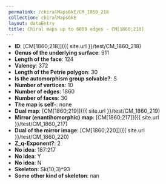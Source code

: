 ```yaml
--- 
 permalink: /chiralMaps6kE/CM_1860_218 
 collection: chiralMaps6kE
 layout: dataEntry
 title: Chiral maps up to 6000 edges - CM[1860;218]
---
```


- **ID**: [CM[1860;218]]({{ site.url }}/test/CM_1860_218)
- **Genus of the underlying surface**: 911
- **Length of the face**: 124
- **Valency**: 372
- **Length of the Petrie polygon**: 30
- **Is the automorphism group solvable?**: S
- **Number of vertices**: 10
- **Number of edges**: 1860
- **Number of faces**: 30
- **The map is self-**: none
- **Dual map**: [CM[1860;219]]({{ site.url }}/test/CM_1860_219)
- **Mirror (enantihomorphic) map**: [CM[1860;217]]({{ site.url }}/test/CM_1860_217)
- **Dual of the mirror image**: [CM[1860;220]]({{ site.url }}/test/CM_1860_220)
- **Z_q-Exponent?**: 2
- **No idea**:  187:217
- **No idea**: Y
- **No idea**: N
- **Skeleton**: Sk(10;3)^93
- **Some other kind of skeleton**: nan
